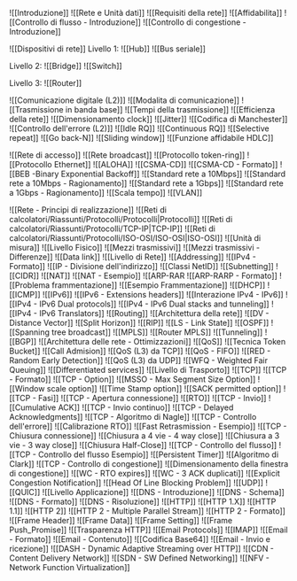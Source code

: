 ![[Introduzione]]
![[Rete e Unità dati]]
![[Requisiti della rete]]
	![[Affidabilita]]
		![[Controllo di flusso - Introduzione]]
		![[Controllo di congestione - Introduzione]]

![[Dispositivi di rete]]
Livello 1:
![[Hub]]
![[Bus seriale]]

Livello 2:
![[Bridge]]
![[Switch]]

Livello 3:
![[Router]]

![[Comunicazione digitale (L2)]]
![[Modalita di comunicazione]]
![[Trasmissione in banda base]]
	![[Tempi della trasmissione]]
		![[Efficienza della rete]]
		![[Dimensionamento clock]] 
		![[Jitter]]
	![[Codifica di Manchester]]
	![[Controllo dell'errore (L2)]]
		![[Idle RQ]]
		![[Continuous RQ]]
			![[Selective repeat]]
			![[Go back-N]]
	![[Sliding window]]
	![[Funzione affidabile HDLC]]

![[Rete di accesso]]
![[Rete broadcast]]
	![[Protocollo token-ring]]
	![[Protocollo Ethernet]]
		![[ALOHA]]
		![[CSMA-CD]]
			![[CSMA-CD - Formato]]
			![[BEB -Binary Exponential Backoff]]
			![[Standard rete a 10Mbps]]
				![[Standard rete a 10Mbps - Ragionamento]]
			![[Standard rete a 1Gbps]]
				![[Standard rete a 1Gbps - Ragionamento]]
			![[Scala tempo]]
		![[VLAN]]

![[Rete - Principi di realizzazione]]
![[Reti di calcolatori/Riassunti/Protocolli/Protocolli|Protocolli]]
![[Reti di calcolatori/Riassunti/Protocolli/TCP-IP|TCP-IP]]
![[Reti di calcolatori/Riassunti/Protocolli/ISO-OSI/ISO-OSI|ISO-OSI]]
![[Unità di misura]]
	![[Livello Fisico]]
		![[Mezzi trasmissivi]]
		![[Mezzi trasmissivi - Differenze]]
	![[Data link]]
	![[Livello di Rete]]
		![[Addressing]]
			![[IPv4 - Formato]]
				![[IP - Divisione dell'indirizzo]]
					![[Classi NetID]]
					![[Subnetting]]
					![[CIDR]]
					![[NAT]]
					![[NAT - Esempio]]
						![[ARP-RAR
						![[ARP-RARP - Formato]]
				![[Problema frammentazione]]
					![[Esempio Frammentazione]]
				![[DHCP]]
				![[ICMP]]
			![[IPv6]]
				![[IPv6 - Extensions headers]]
				![[Interazione IPv4 - IPv6]]
					![[IPv4 - IPv6 Dual protocols]]
					![[IPv4 - IPv6 Dual stacks and tunneling]]
					![[IPv4 - IPv6 Translators]]
		![[Routing]]
			![[Architettura della rete]]
				![[DV - Distance Vector]]
					![[Split Horizon]]
					![[RIP]]
				![[LS - Link State]]
					![[OSPF]]
					![[Spanning tree broadcast]]
				![[MPLS]]
					![[Router MPLS]]
					![[Tunneling]]
				![[BGP]]
				![[Architettura delle rete - Ottimizzazioni]]
			![[QoS]]
				![[Tecnica Token Bucket]]
				![[Call Admision]]
				![[QoS (L3) da TCP]]
					![[QoS - FIFO]]
					![[RED - Random Early Detection]]
				![[QoS (L3) da UDP]]
					![[WFQ - Weighted Fair Queuing]]
				![[Differentiated services]]
	![[Livello di Trasporto]]
		![[TCP]]
			![[TCP - Formato]]
			![[TCP - Option]]
				![[MSSO - Max Segment Size Option]]
				![[Window scale option]]
				![[Time Stamp option]]
				![[SACK permitted option]]
			![[TCP - Fasi]]
				![[TCP - Apertura connessione]]
					![[RTO]]
				![[TCP - Invio]]
					![[Cumulative ACK]]
					![[TCP - Invio continuo]]
					![[TCP - Delayed Acknowledgments]]
					![[TCP - Algoritmo di Nagle]]
					![[TCP - Controllo dell'errore]]
						![[Calibrazione RTO]]
						![[Fast Retrasmission - Esempio]]
				![[TCP - Chiusura connessione]]
					![[Chiusura a 4 vie - 4 way close]]
					![[Chiusura a 3 vie - 3 way close]]
					![[Chiusura Half-Close]]
			![[TCP - Controllo del flusso]]
				![[TCP - Controllo del flusso Esempio]]
				![[Persistent Timer]]
				![[Algoritmo di Clark]]
			![[TCP - Controllo di congestione]]
				![[Dimensionamento della finestra di congestione]]
					![[WC - RTO expires]]
					![[WC - 3 ACK duplicati]]
					![[Explicit Congestion Notification]]
			![[Head Of Line Blocking Problem]]
		![[UDP]]
		![[QUIC]]
	![[Livello Applicazione]]
		![[DNS - Introduzione]]
			![[DNS - Schema]]
			![[DNS - Formato]]
			![[DNS - Risoluzione]]
		![[HTTP]]
			![[HTTP 1.X]]
			![[HTTP 1.1]]
			![[HTTP 2]]
				![[HTTP 2 - Multiple Parallel Stream]]
				![[HTTP 2 - Formato]]
					![[Frame Header]]
					![[Frame Data]]
					![[Frame Setting]]
					![[Frame Push_Promise]]
			![[Trasparenza HTTP]]
		![[Email Protocols]]
			![[IMAP]]
			![[Email - Formato]]
				![[Email - Contenuto]]
				![[Codifica Base64]]
			![[Email - Invio e ricezione]]
		![[DASH - Dynamic Adaptive Streaming over HTTP]]
		![[CDN - Content Delivery Network]]
		![[SDN - SW Defined Networking]]
		![[NFV - Network Function Virtualization]]